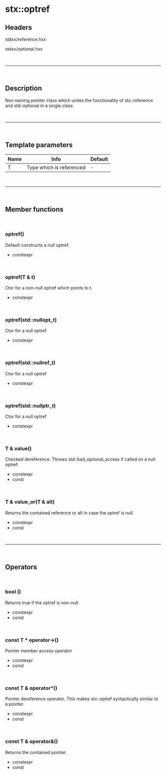 # stx::optref

## Headers

stdxx/reference.hxx

stdxx/optional.hxx

<br>

---

<br>

## Description
Non owning pointer class which unites the functionality of stx::reference and std::optional in a single class.

<br>

---

<br>

## Template parameters
| Name | Info                     | Default |
| ---- | ------------------------ | ------- |
| T    | Type which is referenced | -       |

<br>

---

<br>

## Member functions

<br>

###	optref()

Default constructs a null optref.

- constexpr

<br>

###	optref(T & t)

Ctor for a non-null optref which points to t.

- constexpr

<br>
		
###	optref(std::nullopt_t)

Ctor for a null optref

- constexpr

<br>

###	optref(std::nullref_t)

Ctor for a null optref

- constexpr

<br>


### optref(std::nullptr_t)

Ctor for a null optref

- constexpr

<br>

### T & value() 

Checked dereference. Throws std::bad_optional_access if called on a null optref.

- constexpr
- const

<br>

### T & value_or(T & alt)

Returns the contained reference or alt in case the optref is null.

- constexpr
- const

<br>

---

<br>

## Operators

<br>

### bool ()

Returns true if the optref is non-null.

- constexpr
- const

<br>

### const T * operator-&gt;()

Pointer member access operator

- constexpr
- const

<br>

### const T & operator*()

Pointer dereference operator. This makes stx::optref syntactically similar to a pointer. 

- constexpr
- const

<br>

### const T & operator&()

Returns the contained pointer.

- constexpr
- const